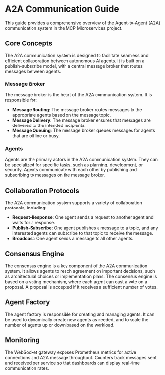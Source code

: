 # A2A Communication Guide

This guide provides a comprehensive overview of the Agent-to-Agent (A2A) communication system in the MCP Microservices project.

## Core Concepts

The A2A communication system is designed to facilitate seamless and efficient collaboration between autonomous AI agents. It is built on a publish-subscribe model, with a central message broker that routes messages between agents.

### Message Broker

The message broker is the heart of the A2A communication system. It is responsible for:

*   **Message Routing**: The message broker routes messages to the appropriate agents based on the message topic.
*   **Message Delivery**: The message broker ensures that messages are delivered to the intended recipients.
*   **Message Queuing**: The message broker queues messages for agents that are offline or busy.

### Agents

Agents are the primary actors in the A2A communication system. They can be specialized for specific tasks, such as planning, development, or security. Agents communicate with each other by publishing and subscribing to messages on the message broker.

## Collaboration Protocols

The A2A communication system supports a variety of collaboration protocols, including:

*   **Request-Response**: One agent sends a request to another agent and waits for a response.
*   **Publish-Subscribe**: One agent publishes a message to a topic, and any interested agents can subscribe to that topic to receive the message.
*   **Broadcast**: One agent sends a message to all other agents.

## Consensus Engine

The consensus engine is a key component of the A2A communication system. It allows agents to reach agreement on important decisions, such as architectural choices or implementation plans. The consensus engine is based on a voting mechanism, where each agent can cast a vote on a proposal. A proposal is accepted if it receives a sufficient number of votes.

## Agent Factory

The agent factory is responsible for creating and managing agents. It can be used to dynamically create new agents as needed, and to scale the number of agents up or down based on the workload.

## Monitoring

The WebSocket gateway exposes Prometheus metrics for active connections and A2A
message throughput. Counters track messages sent and received per service so
that dashboards can display real-time communication rates.
